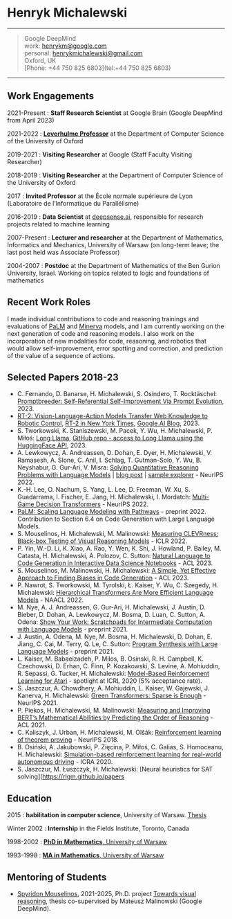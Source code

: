 Henryk Michalewski
==================

----

> Google DeepMind\
> work: henrykm@google.com\
> personal: henrykmichalewski@gmail.com\
> Oxford, UK\
> [Phone: +44 750 825 6803](tel:+44 750 825 6803)

----

Work Engagements
----------------

2021-Present
:   **Staff Research Scientist** at Google Brain (Google DeepMind from April 2023)

2021-2022
:   [**Leverhulme Professor**](https://www.leverhulme.ac.uk/listings?field_grant_scheme_target_id=15) at the Department of Computer Science of the University of Oxford

2019-2021
:   **Visiting Researcher** at Google (Staff Faculty Visiting Researcher)

2018-2019
:   **Visiting Researcher** at the Department of Computer Science of the University of Oxford

2017
:   **Invited Professor** at the École normale supérieure de Lyon (Laboratoire de l’Informatique du Parallélisme)

2016-2019
:   **Data Scientist** at [deepsense.ai](https://deepsense.ai/), responsible for research projects related to machine learning

2007-Present
:   **Lecturer and researcher** at the Department of Mathematics, Informatics and Mechanics, University of Warsaw (on long-term leave; the last post held was Associate Professor)

2004-2007
:   **Postdoc** at the Department of Mathematics of the Ben Gurion University, Israel. Working on topics related to logic and foundations of mathematics

Recent Work Roles
-----------------

I made individual contributions to code and reasoning trainings and evaluations of [PaLM](https://arxiv.org/abs/2204.02311) and [Minerva](https://arxiv.org/abs/2206.14858) models, and I am currently working on the next generation of code and reasoning models. I also work on the incorporation of new modalities for code, reasoning, and robotics that would allow self-improvement, error spotting and correction, and prediction of the value of a sequence of actions.

Selected Papers 2018-23
-----------------------

- C. Fernando, D. Banarse, H. Michalewski, S. Osindero, T. Rocktäschel: [Promptbreeder: Self-Referential Self-Improvement Via Prompt Evolution](https://arxiv.org/abs/2309.16797), 2023.
- [RT-2: Vision-Language-Action Models Transfer Web Knowledge to Robotic Control](https://arxiv.org/abs/2307.15818), [RT-2 in New York Times](https://www.nytimes.com/2023/07/28/technology/google-robots-ai.html), [Google AI Blog](https://blog.google/technology/ai/google-deepmind-rt2-robotics-vla-model/), 2023.
- S. Tworkowski, K. Staniszewski, M. Pacek, Y. Wu, H. Michalewski, P. Miłoś: [Long Llama](https://arxiv.org/abs/2307.03170), [GitHub repo - access to Long Llama using the HuggingFace API](https://github.com/CStanKonrad/long_llama), 2023.
- A. Lewkowycz, A. Andreassen, D. Dohan, E. Dyer, H. Michalewski, V. Ramasesh, A. Slone, C. Anil, I. Schlag, T. Gutman-Solo, Y. Wu, B. Neyshabur, G. Gur-Ari, V. Misra: [Solving Quantitative Reasoning Problems with Language Models](https://arxiv.org/abs/2206.14858) | [blog post](https://ai.googleblog.com/2022/06/minerva-solving-quantitative-reasoning.html) | [sample explorer](https://minerva-demo.github.io/#category=Algebra&amp;index=1) - NeurIPS 2022.
- K.-H. Lee, O. Nachum, S. Yang, L. Lee, D. Freeman, W. Xu, S. Guadarrama, I. Fischer, E. Jang, H. Michalewski, I. Mordatch: [Multi-Game Decision Transformers](https://sites.google.com/corp/view/multi-game-transformers/home?authuser=0) - NeurIPS 2022.
- [PaLM: Scaling Language Modeling with Pathways](https://arxiv.org/abs/2204.02311) - preprint 2022. Contribution to Section 6.4 on Code Generation with Large Language Models.
- S. Mouselinos, H. Michalewski, M. Malinowski: [Measuring CLEVRness: Black-box Testing of Visual Reasoning Models](https://openreview.net/forum?id=UtGtoS4CYU) - ICLR 2022.
- P. Yin, W.-D. Li, K. Xiao, A. Rao, Y. Wen, K. Shi, J. Howland, P. Bailey, M. Catasta, H. Michalewski, A. Polozov, C. Sutton: [Natural Language to Code Generation in Interactive Data Science Notebooks](https://arxiv.org/abs/2212.09248) - ACL 2023.
- S. Mouselinos, M. Malinowski, H. Michalewski: [A Simple, Yet Effective Approach to Finding Biases in Code Generation](https://arxiv.org/abs/2211.00609) - ACL 2023.
- P. Nawrot, S. Tworkowski, M. Tyrolski, Ł. Kaiser, Y. Wu, C. Szegedy, H. Michalewski: [Hierarchical Transformers Are More Efficient Language Models](https://drive.google.com/file/d/1Wy48nMixjH5wWPuXVyRdCfFTTNLFYM25/view?usp=sharing) - NAACL 2022.
- M. Nye, A. J. Andreassen, G. Gur-Ari, H. Michalewski, J. Austin, D. Bieber, D. Dohan, A. Lewkowycz, M. Bosma, D. Luan, C. Sutton, A. Odena: [Show Your Work: Scratchpads for Intermediate Computation with Language Models](https://openreview.net/forum?id=iedYJm92o0a) - preprint 2021.
- J. Austin, A. Odena, M. Nye, M. Bosma, H. Michalewski, D. Dohan, E. Jiang, C. Cai, M. Terry, Q. Le, C. Sutton: [Program Synthesis with Large Language Models](https://arxiv.org/abs/2108.07732) - preprint 2021.
- L. Kaiser, M. Babaeizadeh, P. Milos, B. Osinski, R. H. Campbell, K. Czechowski, D. Erhan, C. Finn, P. Kozakowski, S. Levine, A. Mohiuddin, R. Sepassi, G. Tucker, H. Michalewski: [Model-Based Reinforcement Learning for Atari](https://arxiv.org/abs/1903.00374) - spotlight at ICRL 2020 (5% acceptance rate).
- S. Jaszczur, A. Chowdhery, A. Mohiuddin, L. Kaiser, W. Gajewski, J. Kanerva, H. Michalewski: [Green Transformers: Sparse is Enough](https://drive.google.com/file/d/1Ez38CUMpohinvo_4Eq4GNZ6u0azd-_VV/view) - NeurIPS 2021.
- P. Piekos, H. Michalewski, M. Malinowski: [Measuring and Improving BERT’s Mathematical Abilities by Predicting the Order of Reasoning](https://www.mimuw.edu.pl/~henrykm/pubs_2020/order_of_reasoning.pdf) - ACL 2021.
- C. Kaliszyk, J. Urban, H. Michalewski, M. Olšák: [Reinforcement learning of theorem proving](https://papers.nips.cc/paper/8098-reinforcement-learning-of-theorem-proving) - NeurIPS 2018.
- B. Osiński, A. Jakubowski, P. Zięcina, P. Miłoś, C. Galias, S. Homoceanu, H. Michalewski: [Simulation-based reinforcement learning for real-world autonomous driving](https://www.mimuw.edu.pl/~henrykm/pubs_2019/sim2real_outdoor.pdf) - ICRA 2020.
- S. Jaszczur, M. Łuszczyk, H. Michalewski: [Neural heuristics for SAT solving](https://rlgm.github.io/papers

Education
---------

2015
:   **habilitation in computer science**, University of Warsaw. [Thesis](http://duch.mimuw.edu.pl/~henrykm/pubs_other/autoreferat_en.pdf)

Winter 2002
:   **Internship** in the Fields Institute, Toronto, Canada

1998-2002
:   [**PhD in Mathematics**, University of Warsaw](http://duch.mimuw.edu.pl/~henrykm/pubs_other/phd_thesis.ps)

1993-1998
:   [**MA in Mathematics**, University of Warsaw](https://www.mimuw.edu.pl/~henrykm/pubs_other/ma_thesis.pdf)

Mentoring of Students
---------------------

- [Spyridon Mouselinos](https://spyrosmouselinos.github.io/), 2021-2025, Ph.D. project [Towards visual reasoning](https://sites.google.com/view/visualreasoning/home), thesis co-supervised by Mateusz Malinowski (Google DeepMind).